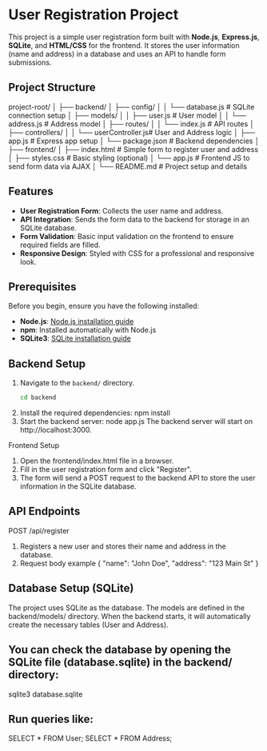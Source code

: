 
# User Registration Project

This project is a simple user registration form built with **Node.js**, **Express.js**, **SQLite**, and **HTML/CSS** for the frontend. It stores the user information (name and address) in a database and uses an API to handle form submissions.

## Project Structure

project-root/
│
├── backend/
│   ├── config/
│   │   └── database.js      # SQLite connection setup
│   ├── models/
│   │   ├── user.js          # User model
│   │   └── address.js       # Address model
│   ├── routes/
│   │   └── index.js         # API routes
│   ├── controllers/
│   │   └── userController.js# User and Address logic
│   ├── app.js               # Express app setup
│   └── package.json         # Backend dependencies
│
├── frontend/
│   ├── index.html           # Simple form to register user and address
│   ├── styles.css           # Basic styling (optional)
│   └── app.js               # Frontend JS to send form data via AJAX
│
└── README.md                # Project setup and details


## Features

- **User Registration Form**: Collects the user name and address.
- **API Integration**: Sends the form data to the backend for storage in an SQLite database.
- **Form Validation**: Basic input validation on the frontend to ensure required fields are filled.
- **Responsive Design**: Styled with CSS for a professional and responsive look.

## Prerequisites

Before you begin, ensure you have the following installed:

- **Node.js**: [Node.js installation guide](https://nodejs.org/en/)
- **npm**: Installed automatically with Node.js
- **SQLite3**: [SQLite installation guide](https://www.sqlite.org/download.html)

## Backend Setup

1. Navigate to the `backend/` directory.
   ```bash
   cd backend
2. Install the required dependencies:
      npm install
3. Start the backend server:
   node app.js
The backend server will start on http://localhost:3000.

Frontend Setup
1. Open the frontend/index.html file in a browser.
2. Fill in the user registration form and click "Register".
3. The form will send a POST request to the backend API to store the user information in the SQLite database.
## API Endpoints
POST /api/register
  1. Registers a new user and stores their name and address in the database.
  2. Request body example
{
  "name": "John Doe",
  "address": "123 Main St"
}

## Database Setup (SQLite)
The project uses SQLite as the database. The models are defined in the backend/models/ directory. When the backend starts, it will automatically create the necessary tables (User and Address).

## You can check the database by opening the SQLite file (database.sqlite) in the backend/ directory:
sqlite3 database.sqlite

## Run queries like:
SELECT * FROM User;
SELECT * FROM Address;

